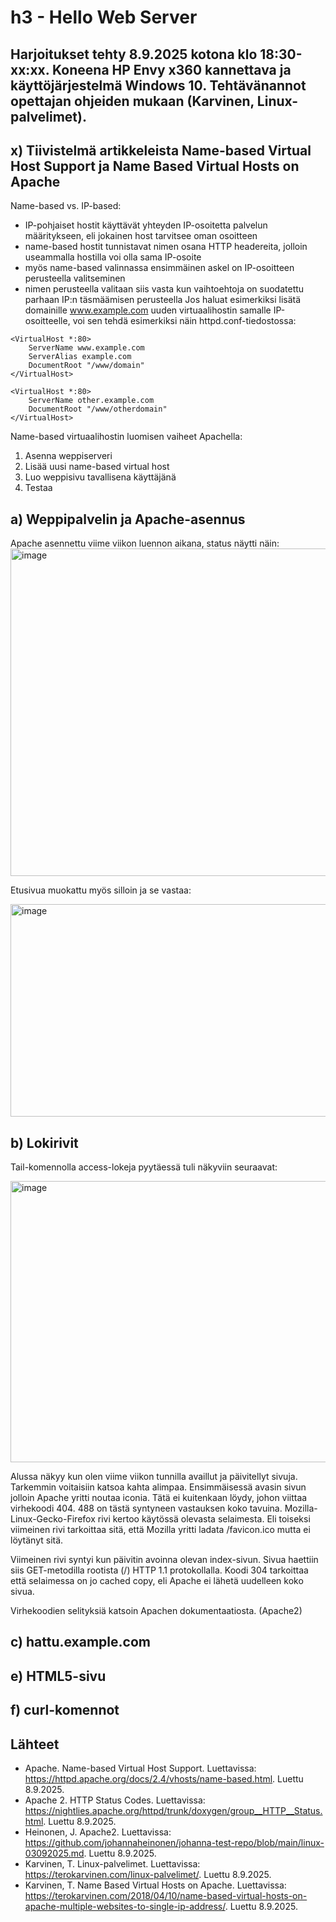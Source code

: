 # h3 - Hello Web Server
## Harjoitukset tehty 8.9.2025 kotona klo 18:30-xx:xx. Koneena HP Envy x360 kannettava ja käyttöjärjestelmä Windows 10. Tehtävänannot opettajan ohjeiden mukaan (Karvinen, Linux-palvelimet).
## x) Tiivistelmä artikkeleista Name-based Virtual Host Support ja Name Based Virtual Hosts on Apache
Name-based vs. IP-based:
- IP-pohjaiset hostit käyttävät yhteyden IP-osoitetta palvelun määritykseen, eli jokainen host tarvitsee oman osoitteen
- name-based hostit tunnistavat nimen osana HTTP headereita, jolloin useammalla hostilla voi olla sama IP-osoite
- myös name-based valinnassa ensimmäinen askel on IP-osoitteen perusteella valitseminen
- nimen perusteella valitaan siis vasta kun vaihtoehtoja on suodatettu parhaan IP:n täsmäämisen perusteella
Jos haluat esimerkiksi lisätä domainille www.example.com uuden virtuaalihostin samalle IP-osoitteelle, voi sen tehdä esimerkiksi näin httpd.conf-tiedostossa:
~~~
<VirtualHost *:80>
    ServerName www.example.com
    ServerAlias example.com 
    DocumentRoot "/www/domain"
</VirtualHost>

<VirtualHost *:80>
    ServerName other.example.com
    DocumentRoot "/www/otherdomain"
</VirtualHost>
~~~
Name-based virtuaalihostin luomisen vaiheet Apachella:
1. Asenna weppiserveri
2. Lisää uusi name-based virtual host
3. Luo weppisivu tavallisena käyttäjänä
4. Testaa
## a) Weppipalvelin ja Apache-asennus
Apache asennettu viime viikon luennon aikana, status näytti näin:
<img width="823" height="524" alt="image" src="https://github.com/user-attachments/assets/622af63a-45c9-48f6-abd7-3f49bd90f768" />

Etusivua muokattu myös silloin ja se vastaa:

<img width="552" height="340" alt="image" src="https://github.com/user-attachments/assets/a0836527-85a0-4059-aae2-0fa60e48d998" />

## b) Lokirivit
Tail-komennolla access-lokeja pyytäessä tuli näkyviin seuraavat:

<img width="1262" height="450" alt="image" src="https://github.com/user-attachments/assets/c3b03149-87d8-47fd-a55e-f8d7cf03ef79" />

Alussa näkyy kun olen viime viikon tunnilla availlut ja päivitellyt sivuja. Tarkemmin voitaisiin katsoa kahta alimpaa. Ensimmäisessä avasin sivun jolloin Apache yritti noutaa iconia. Tätä ei kuitenkaan löydy, johon viittaa virhekoodi 404. 488 on tästä syntyneen vastauksen koko tavuina. Mozilla-Linux-Gecko-Firefox rivi kertoo käytössä olevasta selaimesta. Eli toiseksi viimeinen rivi tarkoittaa sitä, että Mozilla yritti ladata /favicon.ico mutta ei löytänyt sitä.

Viimeinen rivi syntyi kun päivitin avoinna olevan index-sivun. Sivua haettiin siis GET-metodilla rootista (/) HTTP 1.1 protokollalla. Koodi 304 tarkoittaa että selaimessa on jo cached copy, eli Apache ei lähetä uudelleen koko sivua.

Virhekoodien selityksiä katsoin Apachen dokumentaatiosta. (Apache2)

## c) hattu.example.com
## e) HTML5-sivu
## f) curl-komennot

## Lähteet
- Apache. Name-based Virtual Host Support. Luettavissa: https://httpd.apache.org/docs/2.4/vhosts/name-based.html. Luettu 8.9.2025.
- Apache 2. HTTP Status Codes. Luettavissa: https://nightlies.apache.org/httpd/trunk/doxygen/group__HTTP__Status.html. Luettu 8.9.2025.
- Heinonen, J. Apache2. Luettavissa: https://github.com/johannaheinonen/johanna-test-repo/blob/main/linux-03092025.md. Luettu 8.9.2025.
- Karvinen, T. Linux-palvelimet. Luettavissa: https://terokarvinen.com/linux-palvelimet/. Luettu 8.9.2025.
- Karvinen, T. Name Based Virtual Hosts on Apache. Luettavissa: https://terokarvinen.com/2018/04/10/name-based-virtual-hosts-on-apache-multiple-websites-to-single-ip-address/. Luettu 8.9.2025.
